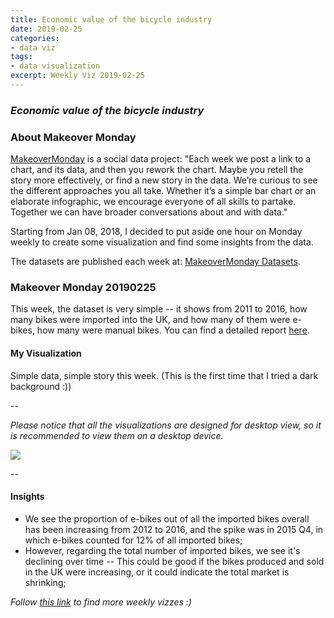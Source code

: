 ```yaml
---
title: Economic value of the bicycle industry
date: 2019-02-25
categories:
- data viz
tags:
- data visualization
excerpt: Weekly Viz 2019-02-25
---
```


### *Economic value of the bicycle industry*


### About Makeover Monday

[MakeoverMonday](http://www.makeovermonday.co.uk/) is a social data project:
"Each week we post a link to a chart, and its data, and then you rework the chart.
Maybe you retell the story more effectively, or find a new story in the data.
We’re curious to see the different approaches you all take. Whether it’s a simple bar chart or an elaborate infographic, we encourage everyone of all skills to partake.
Together we can have broader conversations about and with data."

Starting from Jan 08, 2018, I decided to put aside one hour on Monday weekly to create some visualization and find some insights from the data.

The datasets are published each week at: [MakeoverMonday Datasets](http://www.makeovermonday.co.uk/data/).

### Makeover Monday 20190225

This week, the dataset is very simple -- it shows from 2011 to 2016, how many bikes were imported into the UK, and how many of them were e-bikes, how many were manual bikes. You can find a detailed report [here](http://www.sqw.co.uk/files/6914/9406/9034/SQW_Economic_value_of_the_bicycle_industry_and_cycling_March_2017_FINAL.pdf).  

#### My Visualization

Simple data, simple story this week. (This is the first time that I tried a dark background :))

--  

*Please notice that all the visualizations are designed for desktop view, so it is recommended to view them on a desktop device.*  

<div class='tableauPlaceholder' id='viz1551202719393' style='position: relative'>
<noscript><a href='#'>
  <img alt=' ' src='https:&#47;&#47;public.tableau.com&#47;static&#47;images&#47;Ma&#47;MakeOverMonday20190225&#47;ElectricBike&#47;1_rss.png' style='border: none' />
</a></noscript>
<object class='tableauViz'  style='display:none;'>
  <param name='host_url' value='https%3A%2F%2Fpublic.tableau.com%2F' />
  <param name='embed_code_version' value='3' /> 
  <param name='site_root' value='' />
  <param name='name' value='MakeOverMonday20190225&#47;ElectricBike' />
  <param name='tabs' value='no' />
  <param name='toolbar' value='yes' />
  <param name='static_image' value='https:&#47;&#47;public.tableau.com&#47;static&#47;images&#47;Ma&#47;MakeOverMonday20190225&#47;ElectricBike&#47;1.png' />
  <param name='animate_transition' value='yes' />
  <param name='display_static_image' value='yes' />
  <param name='display_spinner' value='yes' />
  <param name='display_overlay' value='yes' />
  <param name='display_count' value='yes' />
</object></div>          
<script type='text/javascript'>         
  var divElement = document.getElementById('viz1551202719393');          
  var vizElement = divElement.getElementsByTagName('object')[0];            
  vizElement.style.width='800px';vizElement.style.height='627px';    
  var scriptElement = document.createElement('script');               
  scriptElement.src = 'https://public.tableau.com/javascripts/api/viz_v1.js';   
  vizElement.parentNode.insertBefore(scriptElement, vizElement);          
</script>  

--  

#### Insights
* We see the proportion of e-bikes out of all the imported bikes overall has been increasing from 2012 to 2016, and the spike was in 2015 Q4, in which e-bikes counted for 12% of all imported bikes;  
* However, regarding the total number of imported bikes, we see it's declining over time -- This could be good if the bikes produced and sold in the UK were increasing, or it could indicate the total market is shrinking;  


*Follow [this link](https://yudong-94.github.io/personal-website/project/MakeOverMonday2019/) to find more weekly vizzes :)*